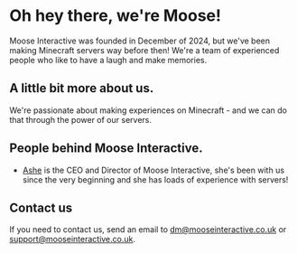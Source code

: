 # Oh hey there, we're Moose!
Moose Interactive was founded in December of 2024, but we've been making Minecraft servers way before then! We're a team of experienced people who like to have a laugh and make memories. 

## A little bit more about us.
We're passionate about making experiences on Minecraft - and we can do that through the power of our servers. 

## People behind Moose Interactive.
- [Ashe](https://github.com/sknonoes) is the CEO and Director of Moose Interactive, she's been with us since the very beginning and she has loads of experience with servers!

## Contact us
If you need to contact us, send an email to dm@mooseinteractive.co.uk or support@mooseinteractive.co.uk.
